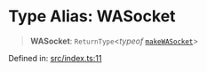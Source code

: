 # Type Alias: WASocket

> **WASocket**: `ReturnType`\<*typeof* [`makeWASocket`](../functions/makeWASocket.md)\>

Defined in: [src/index.ts:11](https://github.com/Fokusdotid/bail/blob/546bbbb35e652e95f45982a71bee62b2c682e4eb/src/index.ts#L11)
